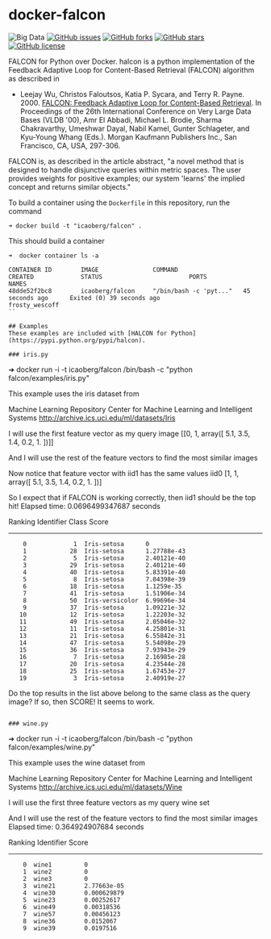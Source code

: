 # docker-falcon

![Big Data](https://img.shields.io/badge/big%20data-true-blue.svg)
[![GitHub issues](https://img.shields.io/github/issues/icaoberg/docker-falcon.svg)](https://github.com/icaoberg/docker-falcon/issues)
[![GitHub forks](https://img.shields.io/github/forks/icaoberg/docker-falcon.svg)](https://github.com/icaoberg/docker-falcon/network)
[![GitHub stars](https://img.shields.io/github/stars/icaoberg/docker-falcon.svg)](https://github.com/icaoberg/docker-falcon/stargazers)
[![GitHub license](https://img.shields.io/badge/license-GPLv3-blue.svg)](https://raw.githubusercontent.com/icaoberg/docker-falcon/master/LICENSE)

FALCON for Python over Docker. halcon is a python implementation of the Feedback Adaptive Loop for Content-Based Retrieval (FALCON) algorithm as described in

* Leejay Wu, Christos Faloutsos, Katia P. Sycara, and Terry R. Payne. 2000. [FALCON: Feedback Adaptive Loop for Content-Based Retrieval](http://www.cs.cmu.edu/~christos/PUBLICATIONS/vldb2k-falcon.pdf). In Proceedings of the 26th International Conference on Very Large Data Bases (VLDB '00), Amr El Abbadi, Michael L. Brodie, Sharma Chakravarthy, Umeshwar Dayal, Nabil Kamel, Gunter Schlageter, and Kyu-Young Whang (Eds.). Morgan Kaufmann Publishers Inc., San Francisco, CA, USA, 297-306.

FALCON is, as described in the article abstract, "a novel method that is designed to handle disjunctive queries within metric spaces. The user provides weights for positive examples; our system 'learns' the implied concept and returns similar objects."

To build a container using the `Dockerfile` in this repository, run the command

```
➜ docker build -t "icaoberg/falcon" .
```

This should build a container

```
➜  docker container ls -a

CONTAINER ID        IMAGE               COMMAND                  CREATED             STATUS                        PORTS               NAMES
48dde52f2bc8        icaoberg/falcon     "/bin/bash -c 'pyt..."   45 seconds ago      Exited (0) 39 seconds ago                         frosty_wescoff
``

## Examples
These examples are included with [HALCON for Python](https://pypi.python.org/pypi/halcon).

### iris.py

```
➜ docker run -i -t icaoberg/falcon /bin/bash -c "python falcon/examples/iris.py"

This example uses the iris dataset from

Machine Learning Repository
Center for Machine Learning and Intelligent Systems
http://archive.ics.uci.edu/ml/datasets/Iris

I will use the first feature vector as my query image
[[0, 1, array([ 5.1,  3.5,  1.4,  0.2,  1. ])]]

And I will use the rest of the feature vectors to find the most similar images

Now notice that feature vector with iid1 has the same values iid0
[1, 1, array([ 5.1,  3.5,  1.4,  0.2,  1. ])]

So I expect that if FALCON is working correctly, then iid1 should be the top hit!
Elapsed time: 0.0696499347687 seconds

  Ranking    Identifier  Class                  Score
---------  ------------  ---------------  -----------
        0             1  Iris-setosa      0
        1            28  Iris-setosa      1.27788e-43
        2             5  Iris-setosa      2.40121e-40
        3            29  Iris-setosa      2.40121e-40
        4            40  Iris-setosa      5.83391e-40
        5             8  Iris-setosa      7.04398e-39
        6            18  Iris-setosa      1.1259e-35
        7            41  Iris-setosa      1.51906e-34
        8            50  Iris-versicolor  6.99696e-34
        9            37  Iris-setosa      1.09221e-32
       10            12  Iris-setosa      1.22203e-32
       11            49  Iris-setosa      2.05046e-32
       12            11  Iris-setosa      4.25801e-31
       13            21  Iris-setosa      6.55842e-31
       14            47  Iris-setosa      5.54098e-29
       15            36  Iris-setosa      7.93943e-29
       16             7  Iris-setosa      2.16985e-28
       17            20  Iris-setosa      4.23544e-28
       18            25  Iris-setosa      1.67453e-27
       19             3  Iris-setosa      2.40919e-27

Do the top results in the list above belong to the same class as the query image?
If so, then SCORE! It seems to work.
```

### wine.py

```
➜ docker run -i -t icaoberg/falcon /bin/bash -c "python falcon/examples/wine.py"

This example uses the wine dataset from

Machine Learning Repository
Center for Machine Learning and Intelligent Systems
http://archive.ics.uci.edu/ml/datasets/Wine

I will use the first three feature vectors as my query wine set

And I will use the rest of the feature vectors to find the most similar images
Elapsed time: 0.364924907684 seconds

  Ranking  Identifier          Score
---------  ------------  -----------
        0  wine1         0
        1  wine2         0
        2  wine3         0
        3  wine21        2.77663e-05
        4  wine30        0.000629879
        5  wine23        0.00252617
        6  wine49        0.00318536
        7  wine57        0.00456123
        8  wine36        0.0152067
        9  wine39        0.0197516
```

